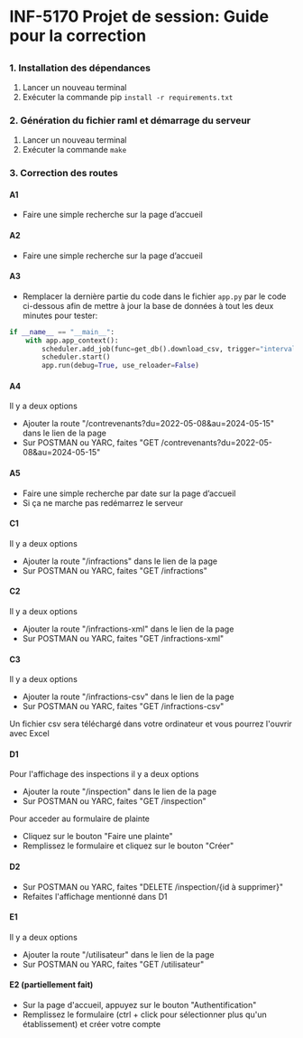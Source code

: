 # INF-5170 Projet de session: Guide pour la correction

## 

### 1. Installation des dépendances
   1. Lancer un nouveau terminal
   2. Exécuter la commande pip `install -r requirements.txt`
### 2.  Génération du fichier raml et démarrage du serveur

   1. Lancer un nouveau terminal
   2. Exécuter la commande `make`

### 3. Correction des routes

#### A1

- Faire une simple recherche sur la page d’accueil

#### A2

- Faire une simple recherche sur la page d’accueil

#### A3

- Remplacer la dernière partie du code dans le fichier `app.py` par le code ci-dessous afin de mettre à jour la base de données à tout les deux minutes pour tester:

```python
if __name__ == "__main__":
    with app.app_context():
        scheduler.add_job(func=get_db().download_csv, trigger="interval", minutes=2)
        scheduler.start()
        app.run(debug=True, use_reloader=False)
```

#### A4

Il y a deux options

- Ajouter la route "/contrevenants?du=2022-05-08&au=2024-05-15" dans le lien de la page
- Sur POSTMAN ou YARC, faites "GET /contrevenants?du=2022-05-08&au=2024-05-15"

#### A5

- Faire une simple recherche par date sur la page d’accueil
- Si ça ne marche pas redémarrez le serveur

#### C1

Il y a deux options

- Ajouter la route "/infractions" dans le lien de la page
- Sur POSTMAN ou YARC, faites "GET /infractions"

#### C2

Il y a deux options

- Ajouter la route "/infractions-xml" dans le lien de la page
- Sur POSTMAN ou YARC, faites "GET /infractions-xml"

#### C3

Il y a deux options

- Ajouter la route "/infractions-csv" dans le lien de la page
- Sur POSTMAN ou YARC, faites "GET /infractions-csv"

Un fichier csv sera téléchargé dans votre ordinateur et vous pourrez l'ouvrir avec Excel

#### D1

Pour l'affichage des inspections il y a deux options

- Ajouter la route "/inspection" dans le lien de la page
- Sur POSTMAN ou YARC, faites "GET /inspection"

Pour acceder au formulaire de plainte

- Cliquez sur le bouton "Faire une plainte"
- Remplissez le formulaire et cliquez sur le bouton "Créer"

#### D2

- Sur POSTMAN ou YARC, faites "DELETE /inspection/{id à supprimer}"
- Refaites l'affichage mentionné dans D1

#### E1

Il y a deux options

- Ajouter la route "/utilisateur" dans le lien de la page
- Sur POSTMAN ou YARC, faites "GET /utilisateur"

#### E2 (partiellement fait)

- Sur la page d'accueil, appuyez sur le bouton "Authentification"
- Remplissez le formulaire (ctrl + click pour sélectionner plus qu'un établissement) et créer votre compte

